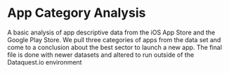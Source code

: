 # App Category Analysis
A basic analysis of app descriptive data from the iOS App Store and the Google Play Store. 
We pull three categories of apps from the data set and come to a conclusion about the best sector to launch a new app.
The final file is done with newer datasets and altered to run outside of the Dataquest.io environment
